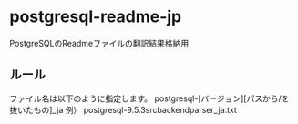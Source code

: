 # postgresql-readme-jp
PostgreSQLのReadmeファイルの翻訳結果格納用

## ルール

ファイル名は以下のように指定します。
postgresql-[バージョン][パスから/を抜いたもの]_ja
例） postgresql-9.5.3srcbackendparser_ja.txt
